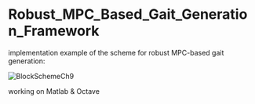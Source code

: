 # Robust_MPC_Based_Gait_Generation_Framework
implementation example of the scheme for robust MPC-based gait generation:

![BlockSchemeCh9](https://user-images.githubusercontent.com/59538523/184868350-caae761b-a8cc-4b1f-a138-0298c8f8447a.png)

working on Matlab & Octave
